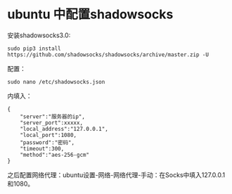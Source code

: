# ubuntu 中配置shadowsocks

安装shadowsocks3.0:
```
sudo pip3 install https://github.com/shadowsocks/shadowsocks/archive/master.zip -U
```

配置：
```
sudo nano /etc/shadowsocks.json
```
内填入：

```
{
    "server":"服务器的ip",
    "server_port":xxxxx,
    "local_address":"127.0.0.1",
    "local_port":1080,
    "password":"密码",
    "timeout":300,
    "method":"aes-256-gcm"
}
```

之后配置网络代理：ubuntu设置-网络-网络代理-手动：在Socks中填入127.0.0.1和1080。

